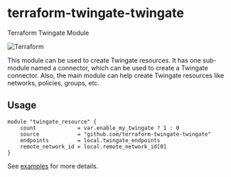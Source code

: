 # terraform-twingate-twingate
Terraform Twingate Module

![Terraform](https://img.shields.io/badge/terraform-%235835CC.svg?style=for-the-badge&logo=terraform&logoColor=white)

This module can be used to create Twingate resources. It has one sub-module named a connector, which can be used to create a Twingate connector. Also, the main module can help create Twingate resources like networks, policies, groups, etc.

## Usage

```hcl
module "twingate_resource" {
    count             = var.enable_my_twingate ? 1 : 0
    source            = "github.com/terraform-twingate-twingate"
    endpoints         = local.twingate_endpoints
    remote_network_id = local.remote_network_id[0]
}
```
See [examples](examples/) for more details.


